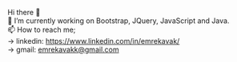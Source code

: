 Hi there 👋<br>
🔭 I’m currently working on Bootstrap, JQuery, JavaScript and Java. <br>
📫 How to reach me; <br>
-> linkedin: https://www.linkedin.com/in/emrekavak/ <br>
-> gmail: emrekavakk@gmail.com <br>
<!--
**emrekavak/emrekavak** is a ✨ _special_ ✨ repository because its `README.md` (this file) appears on your GitHub profile.

Here are some ideas to get you started:

- 🔭 I’m currently working on ...
- 🌱 I’m currently learning ...
- 👯 I’m looking to collaborate on ...
- 🤔 I’m looking for help with ...
- 💬 Ask me about ...
- 📫 How to reach me: ...
- 😄 Pronouns: ...
- ⚡ Fun fact: ...
-->
